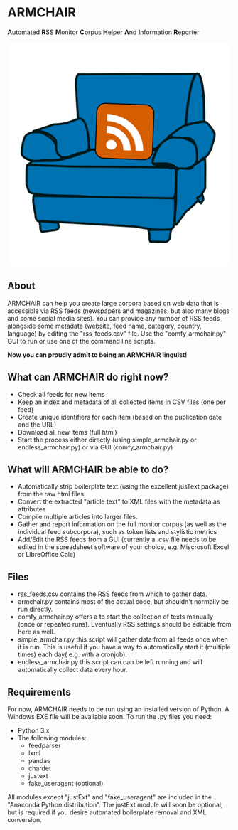 # ARMCHAIR
**A**utomated **R**SS **M**onitor **C**orpus **H**elper **A**nd **I**nformation **R**eporter 

![ARMCHAIR logo](/icons/armchair_logo_512x512.png)

## About ##

ARMCHAIR can help you create large corpora based on web data that is accessible via RSS feeds (newspapers and magazines, but also many blogs and some social media sites).
You can provide any number of RSS feeds alongside some metadata (website, feed name, category, country, language) by editing the "rss_feeds.csv" file. Use the "comfy_armchair.py" GUI to run or use one of the command line scripts.

**Now you can proudly admit to being an ARMCHAIR linguist!**


## What can ARMCHAIR do right now? ##
 * Check all feeds for new items
 * Keep an index and metadata of all collected items in CSV files (one per feed)
 * Create unique identifiers for each item (based on the publication date and the URL)
 * Download all new items (full html)
 * Start the process either directly (using simple_armchair.py or endless_armchair.py) or via GUI (comfy_armchair.py)


## What will ARMCHAIR be able to do? ##
 * Automatically strip boilerplate text (using the excellent jusText package) from the raw html files
 * Convert the extracted "article text" to XML files with the metadata as attributes
 * Compile multiple articles into larger files. 
 * Gather and report information on the full monitor corpus (as well as the individual feed subcorpora), such as token lists and stylistic metrics
 * Add/Edit the RSS feeds from a GUI (currently a .csv file needs to be edited in the spreadsheet software of your choice, e.g. Miscrosoft Excel or LibreOffice Calc)

## Files ##
 * rss_feeds.csv contains the RSS feeds from which to gather data.
 * armchair.py contains most of the actual code, but shouldn't normally be run directly.
 * comfy_armchair.py offers a to start the collection of texts manually (once or repeated runs). Eventually RSS settings should be editable from here as well.
 * simple_armchair.py this script will gather data from all feeds once when it is run. This is useful if you have a way to automatically start it (multiple times) each day( e.g. with a cronjob).
 * endless_armchair.py this script can can be left running and will automatically collect data every hour.

## Requirements ##
For now, ARMCHAIR needs to be run using an installed version of Python. A Windows EXE file will be available soon. To run the .py files you need:

  * Python 3.x 
  * The following modules:
      * feedparser
      * lxml
      * pandas
      * chardet
      * justext
      * fake_useragent (optional)

All modules except "justExt" and "fake_useragent" are included in the "Anaconda Python distribution". The justExt module will soon be optional, but is required if you desire automated boilerplate removal and XML conversion.
